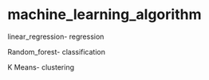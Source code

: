 # machine_learning_algorithm

linear_regression- regression

Random_forest- classification

K Means- clustering
